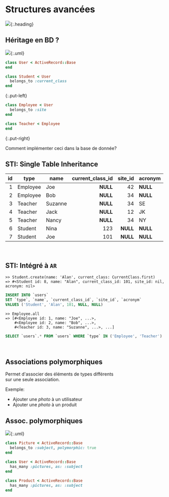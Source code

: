 # Structures avancées
<!-- .slide: data-state="heading" -->

![](ActiveRecord/advanced.jpg){:.heading}
 

## Héritage en BD ? ##

![](ActiveRecord/user_hierarchy.png){:.uml}
<!-- http://yuml.me/diagram/scruffy/class/[User|name]^-[Employee|site_id{bg:plum}],[Employee]^-[Teacher|acronym{bg:plum}],[User]^-[Student|current_class_id{bg:lightblue}] -->

~~~ ruby
class User < ActiveRecord::Base
end

class Student < User
  belongs_to :current_class
end
~~~
{:.put-left}

~~~ ruby
class Employee < User
  belongs_to :site
end

class Teacher < Employee
end
~~~
{:.put-right}


Comment implémenter ceci dans la base de donnée?
 

## STI: Single Table Inheritance ##

| id | type     | name     | current_class_id | site_id  | acronym |
|---:|----------|----------|-----------------:|---------:|---------|
|  1 | Employee | Joe      | __NULL__         |       42 | __NULL__
|  2 | Employee | Bob      | __NULL__         |       34 | __NULL__
|  3 | Teacher  | Suzanne  | __NULL__         |       34 | SE
|  4 | Teacher  | Jack     | __NULL__         |       12 | JK
|  5 | Teacher  | Nancy    | __NULL__         |       34 | NY
|  6 | Student  | Nina     |              123 | __NULL__ | __NULL__
|  7 | Student  | Joe      |              101 | __NULL__ | __NULL__
 

## STI: Intégré à `AR` ##

~~~ irb
>> Student.create(name: 'Alan', current_class: CurrentClass.first)
=> #<Student id: 8, name: "Alan", current_class_id: 101, site_id: nil, acronym: nil>
~~~

~~~ sql
INSERT INTO `users`
SET `type`, `name`, `current_class_id`, `site_id`, `acronym`
VALUES ('Student', 'Alan', 101, NULL, NULL)
~~~
<!-- .element: class="fragment" -->

~~~ irb
>> Employee.all
=> [#<Employee id: 1, name: "Joe", ...>,
    #<Employee id: 2, name: "Bob", ...>,
    #<Teacher id: 3, name: "Suzanne", ...>, ...]
~~~
<!-- .element: class="fragment" -->

~~~ sql
SELECT `users`.* FROM `users` WHERE `type` IN ('Employee', 'Teacher')
~~~
<!-- .element: class="fragment" -->
 

## Associations polymorphiques ##

Permet d'associer des éléments de types différents  
sur une seule association.

Exemple:

- Ajouter une _photo_ à un utilisateur
- Ajouter une _photo_ à un produit
 

## Assoc. polymorphiques ##

![](ActiveRecord/assoc_polymorphic.png){:.uml}
<!-- http://yuml.me/diagram/scruffy;scale:120/class/[users|id;firstname;lastname{bg:orange}]-[pictures|id;filename;mime_type;subject_id;subject_type{bg:green}],[products|id;name;category_id{bg:orange}]-[pictures|id;filename;mime_type;subject_id;subject_type{bg:green}].svg -->

~~~ ruby
class Picture < ActiveRecord::Base
  belongs_to :subject, polymorphic: true
end

class User < ActiveRecord::Base
  has_many :pictures, as: :subject
end
 
class Product < ActiveRecord::Base
  has_many :pictures, as: :subject
end
~~~


